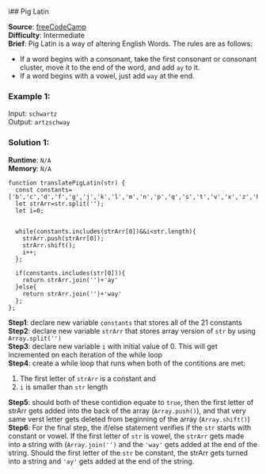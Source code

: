 i## Pig Latin

**Source**: [freeCodeCamp](https://www.freecodecamp.org/learn/javascript-algorithms-and-data-structures/intermediate-algorithm-scripting/pig-latin)  
**Difficulty**: Intermediate  
**Brief**: Pig Latin is a way of altering English Words. The rules are as follows:   
- If a word begins with a consonant, take the first consonant or consonant cluster, move it to the end of the word, and add ``ay`` to it.  
- If a word begins with a vowel, just add ``way`` at the end.    


### Example 1:
Input: ``schwartz``   
Output: ``artzschway``



### Solution 1:
**Runtime**: ``N/A``   
**Memory**: ``N/A``   
```
function translatePigLatin(str) {
  const constants=['b','c','d','f','g','j','k','l','m','n','p','q','s','t','v','x','z','h','r','w','y'];
  let strArr=str.split('');
  let i=0;


  while(constants.includes(strArr[0])&&i<str.length){
    strArr.push(strArr[0]);
    strArr.shift();
    i++;
  };

  if(constants.includes(str[0])){
    return strArr.join('')+'ay'
  }else{
    return strArr.join('')+'way'
  };
};
```
**Step1**: declare new variable ``constants`` that stores all of the 21 constants   
**Step2**: declare new variable ``strArr`` that stores array version of ``str`` by using ``Array.split('')``  
**Step3**: declare new variable ``i`` with initial value of 0. This will get incremented on each iteration of the while loop  
**Step4**: create a while loop that runs when both of the contitions are met:  
1) The first letter of ``strArr`` is a constant and      
2) ``i`` is smaller than ``str`` length  

**Step5**: should both of these contidion equate to ``true``, then the first letter of strArr gets added into the back of the array (``Array.push()``), and that very same verst letter gets deleted from beginning of the array (``Array.shift()``)  
**Step6**: For the final step, the if/else statement verifies if the ``str`` starts with constant or vowel. If the first letter of ``str`` is vowel, the ``strArr`` gets made into a string with (``Array.join('')`` and the `` 'way' `` gets added at the end of the string. Should the first letter of the ``str`` be constant, the strArr gets turned into a string and `` 'ay' `` gets added at the end of the string.  
 

